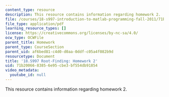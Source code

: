 ```yaml
---
content_type: resource
description: This resource contains information regarding homework 2.
file: /courses/18-s997-introduction-to-matlab-programming-fall-2011/71b2006683856e95cbe3bf554db91854_MIT18_S997F11_Homework_2.pdf
file_type: application/pdf
learning_resource_types: []
license: https://creativecommons.org/licenses/by-nc-sa/4.0/
ocw_type: OCWFile
parent_title: Homework
parent_type: CourseSection
parent_uid: af6bed81-c4d0-d0aa-0ddf-c05a4f082b9d
resourcetype: Document
title: '18.S997 Root-Finding: Homework 2'
uid: 71b20066-8385-6e95-cbe3-bf554db91854
video_metadata:
  youtube_id: null
---
```

This resource contains information regarding homework 2.